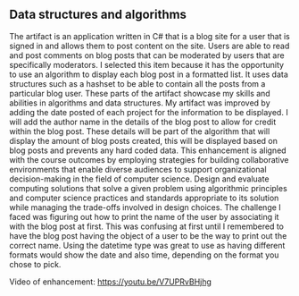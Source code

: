 ## Data structures and algorithms

The artifact is an application written in C# that is a blog site for a user that is signed in and allows them to post content on the site. Users are able to read and post comments on blog posts that can be moderated by users that are specifically moderators. I selected this item because it has the opportunity to use an algorithm to display each blog post in a formatted list. It uses data structures such as a hashset to be able to contain all the posts from a particular blog user. These parts of the artifact showcase my skills and abilities in algorithms and data structures. My artifact was improved by adding the date posted of each project for the information to be displayed. I will add the author name in the details of the blog post to allow for credit within the blog post. These details will be part of the algorithm that will display the amount of blog posts created, this will be displayed based on blog posts and prevents any hard coded data. This enhancement is aligned with the course outcomes by employing strategies for building collaborative environments that enable diverse audiences to support organizational decision-making in the field of computer science. Design and evaluate computing solutions that solve a given problem using algorithmic principles and computer science practices and standards appropriate to its solution while managing the trade-offs involved in design choices. The challenge I faced was figuring out how to print the name of the user by associating it with the blog post at first. This was confusing at first until I remembered to have the blog post having the object of a user to be the way to print out the correct name. Using the datetime type was great to use as having different formats would show the date and also time, depending on the format you chose to pick. 

Video of enhancement:
https://youtu.be/V7UPRvBHjhg 
